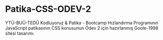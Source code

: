# Patika-CSS-ODEV-2
YTÜ-BUÜ-TEDÜ Kodluyoruz & Patika - Bootcamp Hızlandırma Programının JavaScript patikasının CSS konusunun Ödev 2 için hazırlanmış Goole-1998 sitesi tasarımı.
